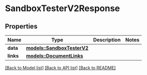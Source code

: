 # SandboxTesterV2Response

## Properties

Name | Type | Description | Notes
------------ | ------------- | ------------- | -------------
**data** | [**models::SandboxTesterV2**](SandboxTesterV2.md) |  | 
**links** | [**models::DocumentLinks**](DocumentLinks.md) |  | 

[[Back to Model list]](../README.md#documentation-for-models) [[Back to API list]](../README.md#documentation-for-api-endpoints) [[Back to README]](../README.md)


